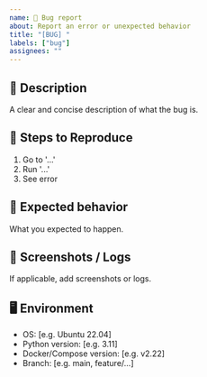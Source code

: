 ```yaml
---
name: 🐛 Bug report
about: Report an error or unexpected behavior
title: "[BUG] "
labels: ["bug"]
assignees: ""
---
```


## 🐛 Description
A clear and concise description of what the bug is.

## 🔁 Steps to Reproduce
1. Go to '...'
2. Run '...'
3. See error

## 🤔 Expected behavior
What you expected to happen.

## 📸 Screenshots / Logs
If applicable, add screenshots or logs.

## 🖥️ Environment
- OS: [e.g. Ubuntu 22.04]
- Python version: [e.g. 3.11]
- Docker/Compose version: [e.g. v2.22]
- Branch: [e.g. main, feature/...]
